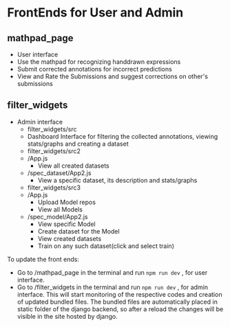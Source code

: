 # FrontEnds for User and Admin
## mathpad_page
- User interface
- Use the mathpad for recognizing handdrawn expressions
- Submit corrected annotations for incorrect predictions
- View and Rate the Submissions and suggest corrections on other's submissions

## filter_widgets
- Admin interface
  -  filter_widgets/src
    - Dashboard Interface for filtering the collected annotations, viewing stats/graphs and creating a dataset  
  -  filter_widgets/src2
    - /App.js
      - View all created datasets    
    - /spec_dataset/App2.js
      - View a specific dataset, its description and stats/graphs 
  -  filter_widgets/src3
    - /App.js
      - Upload Model repos
      - View all Models 
    - /spec_model/App2.js
      - View specific Model
      - Create dataset for the Model
      - View created datasets
      - Train on any such dataset(click and select train)

To update the front ends:
- Go to /mathpad_page in the terminal and run `npm run dev` , for user interface.
- Go to /filter_widgets in the terminal and run `npm run dev` , for admin interface.
This will start monitoring of the respective codes and creation of updated bundled files. The bundled files are automatically placed in static folder of the django backend, so after a reload the changes will be visible in the site hosted by django.
